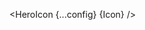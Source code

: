 <script lang="ts">
  import { Icon as HeroIcon } from 'svelte-heros';
  import { type Component } from 'svelte';
  const config: { size: string, color: string; ariaLabel: string, class: string } = {
    size: "50",
    color: "#44ff88",
    ariaLabel: "my custom icon",
    class: "mx-4"
  };
  interface Props {
    Icon: Component
  }

  let { Icon }: Props = $props();
</script>
<HeroIcon {...config} {Icon} />
